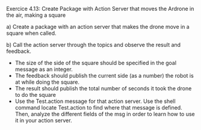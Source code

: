 Exercice 4.13: Create Package with Action Server that moves the Ardrone in the air, making a square

a) Create a package with an action server that makes the drone move in a square when called. 

b) Call the action server through the topics and observe the result and feedback.

- The size of the side of the square should be specified in the goal message as an integer.
- The feedback should publish the current side (as a number) the robot is at while doing the square.
- The result should publish the total number of seconds it took the drone to do the square
- Use the Test.action message for that action server. Use the shell command locate Test.action to find where that message is defined. Then, analyze the different fields of the msg in order to learn how to use it in your action server.